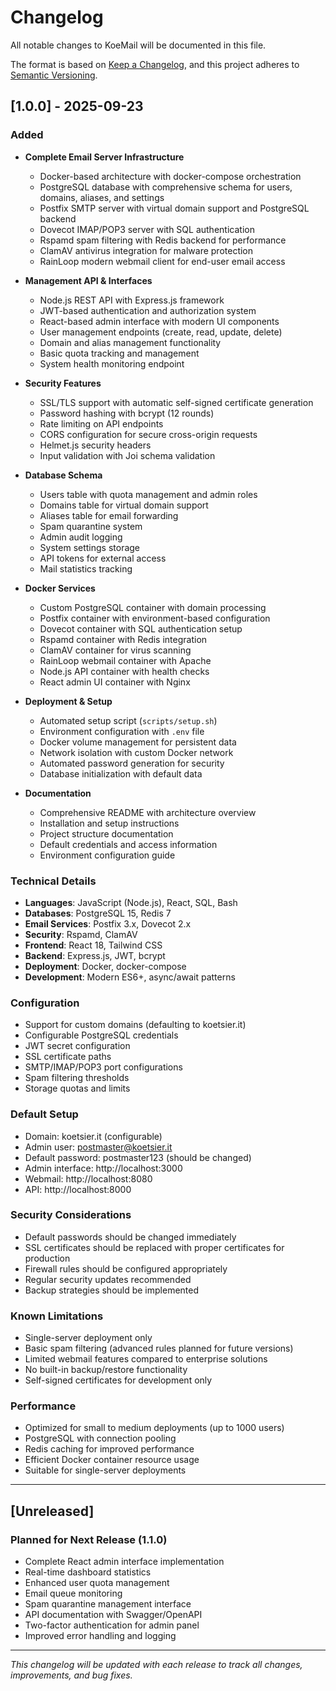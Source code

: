 # Changelog

All notable changes to KoeMail will be documented in this file.

The format is based on [Keep a Changelog](https://keepachangelog.com/en/1.0.0/),
and this project adheres to [Semantic Versioning](https://semver.org/spec/v2.0.0.html).

## [1.0.0] - 2025-09-23

### Added
- **Complete Email Server Infrastructure**
  - Docker-based architecture with docker-compose orchestration
  - PostgreSQL database with comprehensive schema for users, domains, aliases, and settings
  - Postfix SMTP server with virtual domain support and PostgreSQL backend
  - Dovecot IMAP/POP3 server with SQL authentication
  - Rspamd spam filtering with Redis backend for performance
  - ClamAV antivirus integration for malware protection
  - RainLoop modern webmail client for end-user email access

- **Management API & Interfaces**
  - Node.js REST API with Express.js framework
  - JWT-based authentication and authorization system
  - React-based admin interface with modern UI components
  - User management endpoints (create, read, update, delete)
  - Domain and alias management functionality
  - Basic quota tracking and management
  - System health monitoring endpoint

- **Security Features**
  - SSL/TLS support with automatic self-signed certificate generation
  - Password hashing with bcrypt (12 rounds)
  - Rate limiting on API endpoints
  - CORS configuration for secure cross-origin requests
  - Helmet.js security headers
  - Input validation with Joi schema validation

- **Database Schema**
  - Users table with quota management and admin roles
  - Domains table for virtual domain support
  - Aliases table for email forwarding
  - Spam quarantine system
  - Admin audit logging
  - System settings storage
  - API tokens for external access
  - Mail statistics tracking

- **Docker Services**
  - Custom PostgreSQL container with domain processing
  - Postfix container with environment-based configuration
  - Dovecot container with SQL authentication setup
  - Rspamd container with Redis integration
  - ClamAV container for virus scanning
  - RainLoop webmail container with Apache
  - Node.js API container with health checks
  - React admin UI container with Nginx

- **Deployment & Setup**
  - Automated setup script (`scripts/setup.sh`)
  - Environment configuration with `.env` file
  - Docker volume management for persistent data
  - Network isolation with custom Docker network
  - Automated password generation for security
  - Database initialization with default data

- **Documentation**
  - Comprehensive README with architecture overview
  - Installation and setup instructions
  - Project structure documentation
  - Default credentials and access information
  - Environment configuration guide

### Technical Details
- **Languages**: JavaScript (Node.js), React, SQL, Bash
- **Databases**: PostgreSQL 15, Redis 7
- **Email Services**: Postfix 3.x, Dovecot 2.x
- **Security**: Rspamd, ClamAV
- **Frontend**: React 18, Tailwind CSS
- **Backend**: Express.js, JWT, bcrypt
- **Deployment**: Docker, docker-compose
- **Development**: Modern ES6+, async/await patterns

### Configuration
- Support for custom domains (defaulting to koetsier.it)
- Configurable PostgreSQL credentials
- JWT secret configuration
- SSL certificate paths
- SMTP/IMAP/POP3 port configurations
- Spam filtering thresholds
- Storage quotas and limits

### Default Setup
- Domain: koetsier.it (configurable)
- Admin user: postmaster@koetsier.it
- Default password: postmaster123 (should be changed)
- Admin interface: http://localhost:3000
- Webmail: http://localhost:8080
- API: http://localhost:8000

### Security Considerations
- Default passwords should be changed immediately
- SSL certificates should be replaced with proper certificates for production
- Firewall rules should be configured appropriately
- Regular security updates recommended
- Backup strategies should be implemented

### Known Limitations
- Single-server deployment only
- Basic spam filtering (advanced rules planned for future versions)
- Limited webmail features compared to enterprise solutions
- No built-in backup/restore functionality
- Self-signed certificates for development only

### Performance
- Optimized for small to medium deployments (up to 1000 users)
- PostgreSQL with connection pooling
- Redis caching for improved performance
- Efficient Docker container resource usage
- Suitable for single-server deployments

---

## [Unreleased]

### Planned for Next Release (1.1.0)
- Complete React admin interface implementation
- Real-time dashboard statistics
- Enhanced user quota management
- Email queue monitoring
- Spam quarantine management interface
- API documentation with Swagger/OpenAPI
- Two-factor authentication for admin panel
- Improved error handling and logging

---

*This changelog will be updated with each release to track all changes, improvements, and bug fixes.*